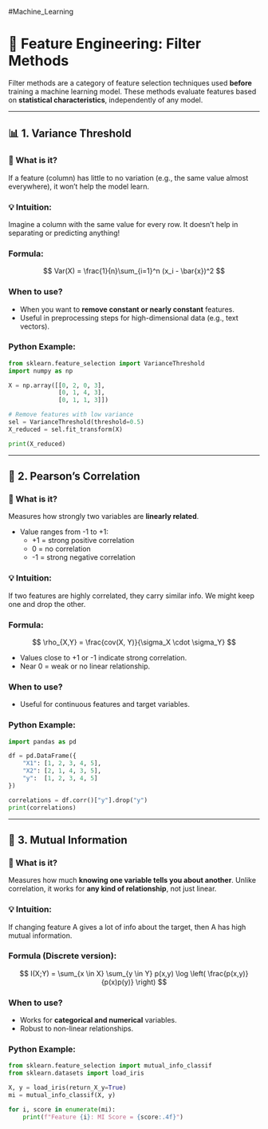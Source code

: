 #Machine_Learning
# 🧠 Feature Engineering: Filter Methods

Filter methods are a category of feature selection techniques used **before** training a machine learning model. These methods evaluate features based on **statistical characteristics**, independently of any model.

---

## 📊 1. Variance Threshold

### 🧾 What is it?
If a feature (column) has little to no variation (e.g., the same value almost everywhere), it won’t help the model learn.

### 💡 Intuition:
Imagine a column with the same value for every row. It doesn’t help in separating or predicting anything!

### Formula:
$$
Var(X) = \frac{1}{n}\sum_{i=1}^n (x_i - \bar{x})^2
$$

### When to use?
- When you want to **remove constant or nearly constant** features.
- Useful in preprocessing steps for high-dimensional data (e.g., text vectors).

### Python Example:

```python
from sklearn.feature_selection import VarianceThreshold
import numpy as np

X = np.array([[0, 2, 0, 3],
              [0, 1, 4, 3],
              [0, 1, 1, 3]])

# Remove features with low variance
sel = VarianceThreshold(threshold=0.5)
X_reduced = sel.fit_transform(X)

print(X_reduced)
```

---

## 🔗 2. Pearson’s Correlation

### 🧾 What is it?
Measures how strongly two variables are **linearly related**.

- Value ranges from -1 to +1:
  - +1 = strong positive correlation
  - 0 = no correlation
  - -1 = strong negative correlation

### 💡 Intuition:
If two features are highly correlated, they carry similar info. We might keep one and drop the other.

### Formula:
$$
\rho_{X,Y} = \frac{cov(X, Y)}{\sigma_X \cdot \sigma_Y}
$$

- Values close to +1 or -1 indicate strong correlation.
- Near 0 = weak or no linear relationship.

### When to use?
- Useful for continuous features and target variables.

### Python Example:

```python
import pandas as pd

df = pd.DataFrame({
    "X1": [1, 2, 3, 4, 5],
    "X2": [2, 1, 4, 3, 5],
    "y":  [1, 2, 3, 4, 5]
})

correlations = df.corr()["y"].drop("y")
print(correlations)
```

---

## 🧩 3. Mutual Information

### 🧾 What is it?
Measures how much **knowing one variable tells you about another**. Unlike correlation, it works for **any kind of relationship**, not just linear.

### 💡 Intuition:
If changing feature A gives a lot of info about the target, then A has high mutual information.
### Formula (Discrete version):
$$
I(X;Y) = \sum_{x \in X} \sum_{y \in Y} p(x,y) \log \left( \frac{p(x,y)}{p(x)p(y)} \right)
$$

### When to use?
- Works for **categorical and numerical** variables.
- Robust to non-linear relationships.

### Python Example:

```python
from sklearn.feature_selection import mutual_info_classif
from sklearn.datasets import load_iris

X, y = load_iris(return_X_y=True)
mi = mutual_info_classif(X, y)

for i, score in enumerate(mi):
    print(f"Feature {i}: MI Score = {score:.4f}")
```
